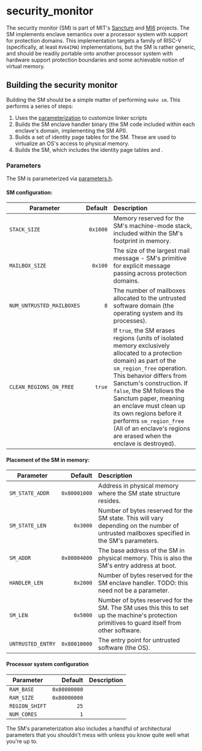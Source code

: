 # security_monitor

The security monitor (SM) is part of MIT's [Sanctum](https://eprint.iacr.org/2015/564) and [MI6](https://arxiv.org/abs/1812.09822) projects.
The SM implements enclave semantics over a processor system with support for protection domains.
This implementation targets a family of RISC-V (specifically, at least `RV64IMA`) implementations, but the SM is rather generic, and should be readily portable onto another processor system with hardware support protection boundaries and some achievable notion of virtual memory.

## Building the security monitor

Building the SM should be a simple matter of performing `make sm`.
This performs a series of steps:

1. Uses the [parameterization](#parameters) to customize linker scripts
2. Builds the SM enclave handler binary (the SM code included within each enclave's domain, implementing the SM API).
3. Builds a set of identity page tables for the SM. These are used to virtualize an OS's access to physical memory.
4. Builds the SM, which includes the identity page tables and .

### Parameters

The SM is parameterized via [parameters.h](src/parameters.h).

#### SM configuration:

| Parameter                 | Default  | Description  |
| ------------------------- | --------:|:------------ |
| `STACK_SIZE`              | `0x1000` | Memory reserved for the SM's machine-mode stack, included within the SM's footprint in memory. |
| `MAILBOX_SIZE`            | `0x100`  | The size of the largest mail message - SM's primitive for explicit message passing across protection domains. |
| `NUM_UNTRUSTED_MAILBOXES` | `8`      | The number of mailboxes allocated to the untrusted software domain (the operating system and its processes). |
| `CLEAN_REGIONS_ON_FREE`   | `true`   | If `true`, the SM erases regions (units of isolated memory exclusively allocated to a protection domain) as part of the `sm_region_free` operation. This behavior differs from Sanctum's construction. If `false`, the SM follows the Sanctum paper, meaning an enclave must clean up its own regions before it performs `sm_region_free` (All of an enclave's regions are erased when the enclave is destroyed). |

#### Placement of the SM in memory:

| Parameter       | Default      | Description  |
| --------------- | ------------:|:------------ |
| `SM_STATE_ADDR` | `0x80001000` | Address in physical memory where the SM state structure resides. |
| `SM_STATE_LEN`  | `0x3000`     | Number of bytes reserved for the SM state. This will vary depending on the number of untrusted mailboxes specified in the SM's parameters. |
| `SM_ADDR`       | `0x80004000` | The base address of the SM in physical memory. This is also the SM's entry address at boot. |
| `HANDLER_LEN`   | `0x2000`     | Number of bytes reserved for the SM enclave handler. TODO: this need not be a parameter. |
| `SM_LEN`        | `0x5000`     | Number of bytes reserved for the SM. The SM uses this this to set up the machine's protection primitives to guard itself from other software. |
| `UNTRUSTED_ENTRY` | `0x80010000` | The entry point for untrusted software (the OS). |

#### Processor system configuration

| Parameter      | Default      | Description  |
| -------------- | ------------:|:------------ |
| `RAM_BASE`     | `0x80000000` |
| `RAM_SIZE`     | `0x80000000` |
| `REGION_SHIFT` | `25`         |
| `NUM_CORES`    | `1`          |

The SM's parameterization also includes a handful of architectural parameters that you shouldn't mess with unless you know quite well what you're up to.

